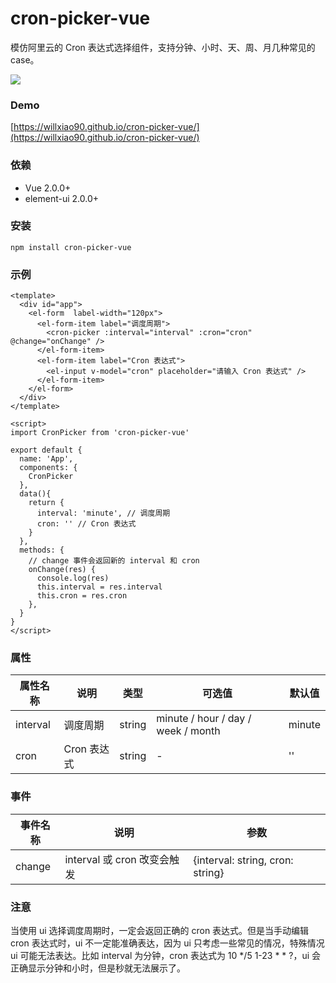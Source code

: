 # cron-picker-vue

模仿阿里云的 Cron 表达式选择组件，支持分钟、小时、天、周、月几种常见的 case。

![](https://willxiao90.github.io/cron-picker-vue/snapshot.png)

### Demo

[https://willxiao90.github.io/cron-picker-vue/](https://willxiao90.github.io/cron-picker-vue/)

### 依赖
- Vue 2.0.0+
- element-ui 2.0.0+

### 安装
```
npm install cron-picker-vue
```

### 示例
``` vue
<template>
  <div id="app">
    <el-form  label-width="120px">
      <el-form-item label="调度周期">
        <cron-picker :interval="interval" :cron="cron" @change="onChange" />
      </el-form-item>
      <el-form-item label="Cron 表达式">
        <el-input v-model="cron" placeholder="请输入 Cron 表达式" />
      </el-form-item>
    </el-form>
  </div>
</template>

<script>
import CronPicker from 'cron-picker-vue'

export default {
  name: 'App',
  components: {
    CronPicker
  },
  data(){
    return {
      interval: 'minute', // 调度周期
      cron: '' // Cron 表达式
    }
  },
  methods: {
    // change 事件会返回新的 interval 和 cron
    onChange(res) {
      console.log(res)
      this.interval = res.interval
      this.cron = res.cron
    },
  }
}
</script>
```

### 属性

属性名称 | 说明 | 类型 | 可选值 | 默认值
---|---|---|---|---
interval | 调度周期 | string | minute / hour / day / week / month | minute
cron | Cron 表达式 | string | - | '' 

### 事件

事件名称 | 说明 | 参数
---|---|---
change | interval 或 cron 改变会触发 | {interval: string, cron: string}

### 注意

当使用 ui 选择调度周期时，一定会返回正确的 cron 表达式。但是当手动编辑 cron 表达式时，ui 不一定能准确表达，因为 ui 只考虑一些常见的情况，特殊情况 ui 可能无法表达。比如 interval 为分钟，cron 表达式为 10 */5 1-23 * * ?，ui 会正确显示分钟和小时，但是秒就无法展示了。